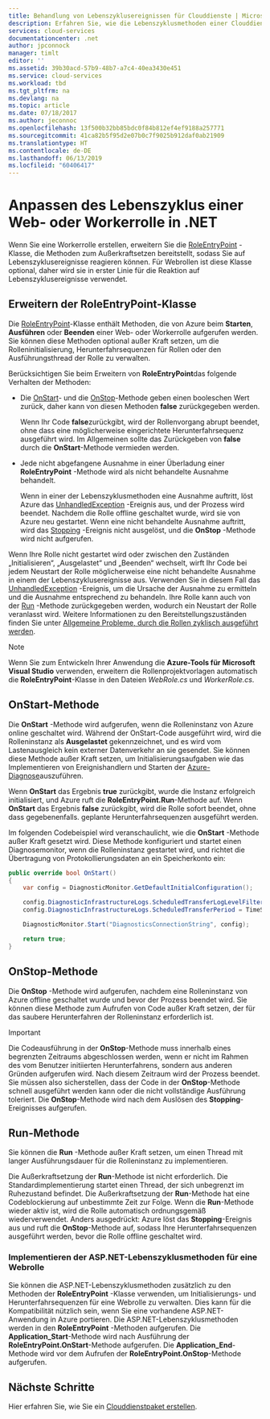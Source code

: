 ```yaml
---
title: Behandlung von Lebenszyklusereignissen für Clouddienste | Microsoft-Dokumentation
description: Erfahren Sie, wie die Lebenszyklusmethoden einer Clouddienstrolle in .NET verwendet werden können.
services: cloud-services
documentationcenter: .net
author: jpconnock
manager: timlt
editor: ''
ms.assetid: 39b30acd-57b9-48b7-a7c4-40ea3430e451
ms.service: cloud-services
ms.workload: tbd
ms.tgt_pltfrm: na
ms.devlang: na
ms.topic: article
ms.date: 07/18/2017
ms.author: jeconnoc
ms.openlocfilehash: 13f500b32bb85bdc0f84b812ef4ef9188a257771
ms.sourcegitcommit: 41ca82b5f95d2e07b0c7f9025b912daf0ab21909
ms.translationtype: HT
ms.contentlocale: de-DE
ms.lasthandoff: 06/13/2019
ms.locfileid: "60406417"
---
```

# <a name="customize-the-lifecycle-of-a-web-or-worker-role-in-net"></a>Anpassen des Lebenszyklus einer Web- oder Workerrolle in .NET
Wenn Sie eine Workerrolle erstellen, erweitern Sie die [RoleEntryPoint](/previous-versions/azure/reference/ee758619(v=azure.100)) -Klasse, die Methoden zum Außerkraftsetzen bereitstellt, sodass Sie auf Lebenszyklusereignisse reagieren können. Für Webrollen ist diese Klasse optional, daher wird sie in erster Linie für die Reaktion auf Lebenszyklusereignisse verwendet.

## <a name="extend-the-roleentrypoint-class"></a>Erweitern der RoleEntryPoint-Klasse
Die [RoleEntryPoint](/previous-versions/azure/reference/ee758619(v=azure.100))-Klasse enthält Methoden, die von Azure beim **Starten**, **Ausführen** oder **Beenden** einer Web- oder Workerrolle aufgerufen werden. Sie können diese Methoden optional außer Kraft setzen, um die Rolleninitialisierung, Herunterfahrsequenzen für Rollen oder den Ausführungsthread der Rolle zu verwalten. 

Berücksichtigen Sie beim Erweitern von **RoleEntryPoint**das folgende Verhalten der Methoden:

* Die [OnStart](/previous-versions/azure/reference/ee772851(v=azure.100))- und die [OnStop](/previous-versions/azure/reference/ee772844(v=azure.100))-Methode geben einen booleschen Wert zurück, daher kann von diesen Methoden **false** zurückgegeben werden.
  
   Wenn Ihr Code **false**zurückgibt, wird der Rollenvorgang abrupt beendet, ohne dass eine möglicherweise eingerichtete Herunterfahrsequenz ausgeführt wird. Im Allgemeinen sollte das Zurückgeben von **false** durch die **OnStart**-Methode vermieden werden.
* Jede nicht abgefangene Ausnahme in einer Überladung einer **RoleEntryPoint** -Methode wird als nicht behandelte Ausnahme behandelt.
  
   Wenn in einer der Lebenszyklusmethoden eine Ausnahme auftritt, löst Azure das [UnhandledException](/dotnet/api/system.appdomain.unhandledexception) -Ereignis aus, und der Prozess wird beendet. Nachdem die Rolle offline geschaltet wurde, wird sie von Azure neu gestartet. Wenn eine nicht behandelte Ausnahme auftritt, wird das [Stopping](/previous-versions/azure/reference/ee758136(v=azure.100)) -Ereignis nicht ausgelöst, und die **OnStop** -Methode wird nicht aufgerufen.

Wenn Ihre Rolle nicht gestartet wird oder zwischen den Zuständen „Initialisieren“, „Ausgelastet“ und „Beenden“ wechselt, wirft Ihr Code bei jedem Neustart der Rolle möglicherweise eine nicht behandelte Ausnahme in einem der Lebenszyklusereignisse aus. Verwenden Sie in diesem Fall das [UnhandledException](/dotnet/api/system.appdomain.unhandledexception) -Ereignis, um die Ursache der Ausnahme zu ermitteln und die Ausnahme entsprechend zu behandeln. Ihre Rolle kann auch von der [Run](/previous-versions/azure/reference/ee772746(v=azure.100)) -Methode zurückgegeben werden, wodurch ein Neustart der Rolle veranlasst wird. Weitere Informationen zu den Bereitstellungszuständen finden Sie unter [Allgemeine Probleme, durch die Rollen zyklisch ausgeführt werden](cloud-services-troubleshoot-common-issues-which-cause-roles-recycle.md).

> [!NOTE]
> Wenn Sie zum Entwickeln Ihrer Anwendung die **Azure-Tools für Microsoft Visual Studio** verwenden, erweitern die Rollenprojektvorlagen automatisch die **RoleEntryPoint**-Klasse in den Dateien *WebRole.cs* und *WorkerRole.cs*.
> 
> 

## <a name="onstart-method"></a>OnStart-Methode
Die **OnStart** -Methode wird aufgerufen, wenn die Rolleninstanz von Azure online geschaltet wird. Während der OnStart-Code ausgeführt wird, wird die Rolleninstanz als **Ausgelastet** gekennzeichnet, und es wird vom Lastenausgleich kein externer Datenverkehr an sie gesendet. Sie können diese Methode außer Kraft setzen, um Initialisierungsaufgaben wie das Implementieren von Ereignishandlern und Starten der [Azure-Diagnose](cloud-services-how-to-monitor.md)auszuführen.

Wenn **OnStart** das Ergebnis **true** zurückgibt, wurde die Instanz erfolgreich initialisiert, und Azure ruft die **RoleEntryPoint.Run**-Methode auf. Wenn **OnStart** das Ergebnis **false** zurückgibt, wird die Rolle sofort beendet, ohne dass gegebenenfalls. geplante Herunterfahrsequenzen ausgeführt werden.

Im folgenden Codebeispiel wird veranschaulicht, wie die **OnStart** -Methode außer Kraft gesetzt wird. Diese Methode konfiguriert und startet einen Diagnosemonitor, wenn die Rolleninstanz gestartet wird, und richtet die Übertragung von Protokollierungsdaten an ein Speicherkonto ein:

```csharp
public override bool OnStart()
{
    var config = DiagnosticMonitor.GetDefaultInitialConfiguration();

    config.DiagnosticInfrastructureLogs.ScheduledTransferLogLevelFilter = LogLevel.Error;
    config.DiagnosticInfrastructureLogs.ScheduledTransferPeriod = TimeSpan.FromMinutes(5);

    DiagnosticMonitor.Start("DiagnosticsConnectionString", config);

    return true;
}
```

## <a name="onstop-method"></a>OnStop-Methode
Die **OnStop** -Methode wird aufgerufen, nachdem eine Rolleninstanz von Azure offline geschaltet wurde und bevor der Prozess beendet wird. Sie können diese Methode zum Aufrufen von Code außer Kraft setzen, der für das saubere Herunterfahren der Rolleninstanz erforderlich ist.

> [!IMPORTANT]
> Die Codeausführung in der **OnStop**-Methode muss innerhalb eines begrenzten Zeitraums abgeschlossen werden, wenn er nicht im Rahmen des vom Benutzer initiierten Herunterfahrens, sondern aus anderen Gründen aufgerufen wird. Nach diesem Zeitraum wird der Prozess beendet. Sie müssen also sicherstellen, dass der Code in der **OnStop**-Methode schnell ausgeführt werden kann oder die nicht vollständige Ausführung toleriert. Die **OnStop**-Methode wird nach dem Auslösen des **Stopping**-Ereignisses aufgerufen.
> 
> 

## <a name="run-method"></a>Run-Methode
Sie können die **Run** -Methode außer Kraft setzen, um einen Thread mit langer Ausführungsdauer für die Rolleninstanz zu implementieren.

Die Außerkraftsetzung der **Run**-Methode ist nicht erforderlich. Die Standardimplementierung startet einen Thread, der sich unbegrenzt im Ruhezustand befindet. Die Außerkraftsetzung der **Run**-Methode hat eine Codeblockierung auf unbestimmte Zeit zur Folge. Wenn die **Run**-Methode wieder aktiv ist, wird die Rolle automatisch ordnungsgemäß wiederverwendet. Anders ausgedrückt: Azure löst das **Stopping**-Ereignis aus und ruft die **OnStop**-Methode auf, sodass Ihre Herunterfahrsequenzen ausgeführt werden, bevor die Rolle offline geschaltet wird.

### <a name="implementing-the-aspnet-lifecycle-methods-for-a-web-role"></a>Implementieren der ASP.NET-Lebenszyklusmethoden für eine Webrolle
Sie können die ASP.NET-Lebenszyklusmethoden zusätzlich zu den Methoden der **RoleEntryPoint** -Klasse verwenden, um Initialisierungs- und Herunterfahrsequenzen für eine Webrolle zu verwalten. Dies kann für die Kompatibilität nützlich sein, wenn Sie eine vorhandene ASP.NET-Anwendung in Azure portieren. Die ASP.NET-Lebenszyklusmethoden werden in den **RoleEntryPoint** -Methoden aufgerufen. Die **Application\_Start**-Methode wird nach Ausführung der **RoleEntryPoint.OnStart**-Methode aufgerufen. Die **Application\_End**-Methode wird vor dem Aufrufen der **RoleEntryPoint.OnStop**-Methode aufgerufen.

## <a name="next-steps"></a>Nächste Schritte
Hier erfahren Sie, wie Sie ein [Clouddienstpaket erstellen](cloud-services-model-and-package.md).

